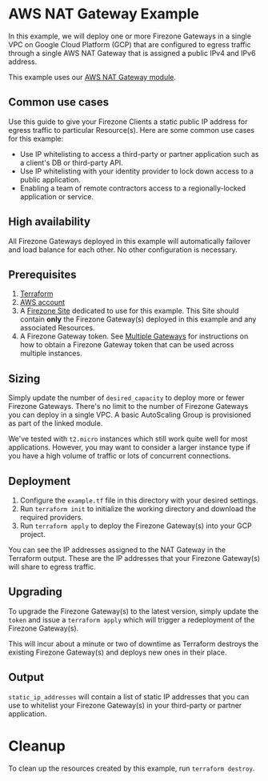 # AWS NAT Gateway Example

In this example, we will deploy one or more Firezone Gateways in a single VPC on
Google Cloud Platform (GCP) that are configured to egress traffic through a
single AWS NAT Gateway that is assigned a public IPv4 and IPv6 address.

This example uses our
[AWS NAT Gateway module](../../../modules/aws/nat-gateway/).

## Common use cases

Use this guide to give your Firezone Clients a static public IP address for
egress traffic to particular Resource(s). Here are some common use cases for
this example:

- Use IP whitelisting to access a third-party or partner application such as a
  client's DB or third-party API.
- Use IP whitelisting with your identity provider to lock down access to a
  public application.
- Enabling a team of remote contractors access to a regionally-locked
  application or service.

## High availability

All Firezone Gateways deployed in this example will automatically failover and
load balance for each other. No other configuration is necessary.

## Prerequisites

1. [Terraform](https://www.terraform.io/downloads.html)
1. [AWS account](https://aws.amazon.com/)
1. A [Firezone Site](https://www.firezone.dev/kb/deploy/sites) dedicated to use
   for this example. This Site should contain **only** the Firezone Gateway(s)
   deployed in this example and any associated Resources.
1. A Firezone Gateway token. See
   [Multiple Gateways](https://www.firezone.dev/kb/deploy/gateways#deploy-multiple-gateways)
   for instructions on how to obtain a Firezone Gateway token that can be used
   across multiple instances.

## Sizing

Simply update the number of `desired_capacity` to deploy more or fewer Firezone
Gateways. There's no limit to the number of Firezone Gateways you can deploy in
a single VPC. A basic AutoScaling Group is provisioned as part of the linked
module.

We've tested with `t2.micro` instances which still work quite well for most
applications. However, you may want to consider a larger instance type if you
have a high volume of traffic or lots of concurrent connections.

## Deployment

1. Configure the `example.tf` file in this directory with your desired settings.
1. Run `terraform init` to initialize the working directory and download the
   required providers.
1. Run `terraform apply` to deploy the Firezone Gateway(s) into your GCP
   project.

You can see the IP addresses assigned to the NAT Gateway in the Terraform
output. These are the IP addresses that your Firezone Gateway(s) will share to
egress traffic.

## Upgrading

To upgrade the Firezone Gateway(s) to the latest version, simply update the
`token` and issue a `terraform apply` which will trigger a redeployment of the
Firezone Gateway(s).

This will incur about a minute or two of downtime as Terraform destroys the
existing Firezone Gateway(s) and deploys new ones in their place.

## Output

`static_ip_addresses` will contain a list of static IP addresses that you can
use to whitelist your Firezone Gateway(s) in your third-party or partner
application.

# Cleanup

To clean up the resources created by this example, run `terraform destroy`.
